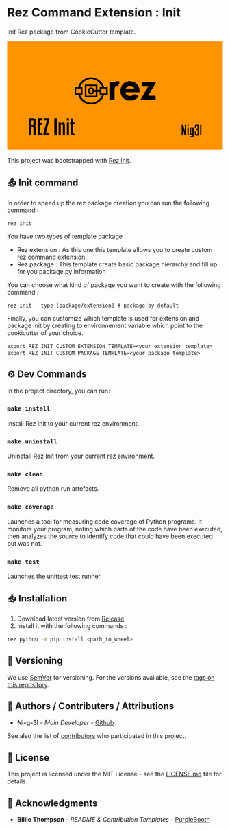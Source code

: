 # Rez Command Extension : Init

Init Rez package from CookieCutter template.

![Demo](.media/header.png)

This project was bootstrapped with [Rez init](https://github.com/Ni-g-3l/rez-init).

## 📤 Init command

In order to speed up the rez package creation you can run the following command : 

```
rez init
```

You have two types of template package : 
- Rez extension : As this one this template allows you to create custom rez command extension.
- Rez package : This template create basic package hierarchy and fill up for you package.py information

You can choose what kind of package you want to create with the following command :

```
rez init --type [package/extension] # package by default
```

Finally, you can customize which template is used for extension and package init by creating to environnement variable which point to the cookicutter of your choice.

```
export REZ_INIT_CUSTOM_EXTENSION_TEMPLATE=<your_extension_template>
export REZ_INIT_CUSTOM_PACKAGE_TEMPLATE=<your_package_template>
```

## ⚙️ Dev Commands

In the project directory, you can run:

### `make install`

Install Rez Init to your current rez environment.

### `make uninstall`

Uninstall Rez Init from your current rez environment.

### `make clean`

Remove all python run artefacts.

### `make coverage`

Launches a tool for measuring code coverage of Python programs. It monitors your program, noting which parts of the code have been executed, then analyzes the source to identify code that could have been executed but was not.

### `make test`

Launches the unittest test runner.

## 📥 Installation

1. Download latest version from [Release](https://github.com/Ni-g-3l/rez-init/releases)
2. Install it with the following commands :

```bash
rez python -m pip install <path_to_wheel>
```

## 🔢 Versioning

We use [SemVer](http://semver.org/) for versioning. For the versions available, see the [tags on this repository](https://github.com/Ni-g-3l/rez-init/tags).

## 🤹 Authors / Contributers / Attributions

* **Ni-g-3l** - *Main Developer* - [Github](https://github.com/Ni-g-3l/)

See also the list of [contributors](https://github.com/Ni-g-3l/rez-init/contributors) who participated in this project.

## 📃 License

This project is licensed under the MIT License - see the [LICENSE.md](LICENSE) file for details.

## 👏 Acknowledgments

* **Billie Thompson** - *README & Contribution Templates* - [PurpleBooth](https://github.com/PurpleBooth)
